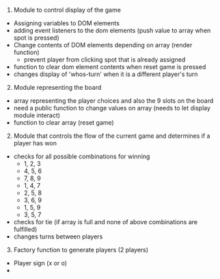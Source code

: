 1. Module to control display of the game
- Assigning variables to DOM elements
- adding event listeners to the dom elements (push value to array when spot is pressed)
- Change contents of DOM elements depending on array (render function) 
  - prevent player from clicking spot that is already assigned
- function to clear dom element contents when reset game is pressed
- changes display of 'whos-turn' when it is a different player's turn

2. Module representing the board
- array representing the player choices and also the 9 slots on the board
- need a public function to change values on array (needs to let display module interact)
- function to clear array (reset game)

2. Module that controls the flow of the current game and determines if a player has won
- checks for all possible combinations for winning
    - 1, 2, 3
    - 4, 5, 6
    - 7, 8, 9
    - 1, 4, 7
    - 2, 5, 8
    - 3, 6, 9
    - 1, 5, 9
    - 3, 5, 7
- checks for tie (if array is full and none of above combinations are fulfilled)
- changes turns between players

3. Factory function to generate players (2 players)
- Player sign (x or o)
- 


